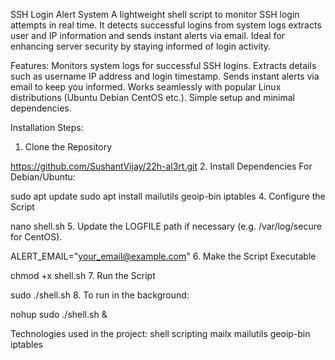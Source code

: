 SSH Login Alert System A lightweight shell script to monitor SSH login attempts in real time. It detects successful logins from system logs extracts user and IP information and sends instant alerts via email. Ideal for enhancing server security by staying informed of login activity.

Features:
Monitors system logs for successful SSH logins.
Extracts details such as username IP address and login timestamp.
Sends instant alerts via email to keep you informed.
Works seamlessly with popular Linux distributions (Ubuntu Debian CentOS etc.).
Simple setup and minimal dependencies.

Installation Steps:
1. Clone the Repository

https://github.com/SushantVijay/22h-al3rt.git
2. Install Dependencies For Debian/Ubuntu:

sudo apt update sudo apt install mailutils geoip-bin iptables
4. Configure the Script

nano shell.sh
5. Update the LOGFILE path if necessary (e.g. /var/log/secure for CentOS).

ALERT_EMAIL="your_email@example.com"
6. Make the Script Executable

chmod +x shell.sh
7. Run the Script

sudo ./shell.sh
8. To run in the background:

nohup sudo ./shell.sh &

Technologies used in the project:
shell scripting
mailx
mailutils
geoip-bin
iptables
